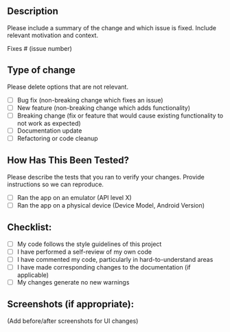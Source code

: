 ## Description
Please include a summary of the change and which issue is fixed. Include relevant motivation and context.

Fixes # (issue number)

## Type of change
Please delete options that are not relevant.

- [ ] Bug fix (non-breaking change which fixes an issue)
- [ ] New feature (non-breaking change which adds functionality)
- [ ] Breaking change (fix or feature that would cause existing functionality to not work as expected)
- [ ] Documentation update
- [ ] Refactoring or code cleanup

## How Has This Been Tested?
Please describe the tests that you ran to verify your changes. Provide instructions so we can reproduce.

- [ ] Ran the app on an emulator (API level X)
- [ ] Ran the app on a physical device (Device Model, Android Version)

## Checklist:
- [ ] My code follows the style guidelines of this project
- [ ] I have performed a self-review of my own code
- [ ] I have commented my code, particularly in hard-to-understand areas
- [ ] I have made corresponding changes to the documentation (if applicable)
- [ ] My changes generate no new warnings

## Screenshots (if appropriate):
(Add before/after screenshots for UI changes)
